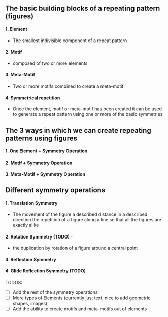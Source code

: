 ## The basic building blocks of a repeating pattern (figures)

#### 1. Element
 - The smallest indivisible component of a repeat pattern
#### 2. Motif
 - composed of two or more elements
#### 3. Meta-Motif
 - Two or more motifs combined to create a meta-motif
#### 4. Symmetrical repetition
 - Once the element, motif or meta-motif has been created it can be used to generate a repeat pattern using one or more of the basic symmetries




## The 3 ways in which we can create repeating patterns using figures 
#### 1. One Element + Symmetry Operation
#### 2. Motif + Symmetry Operation
#### 3. Meta-Motif + Symmetry Operation



## Different symmetry operations
#### 1. Translation Symmetry
 - The movement of the figure a described distance in a described direction the repetition of a figure along a line so that all the figures are exactly alike
#### 2. Rotation Symmetry (TODO) -
 - the duplication by rotation of a figure around a central point
#### 3. Reflection Symmetry
#### 4. Glide Reflection Symmetry (TODO)

TODOS:
- [ ] Add the rest of the symmetry operations
- [ ] More types of Elements (currently just text, nice to add geometric shapes, images)
- [ ] Add the ability to create motifs and meta-motifs out of elements
